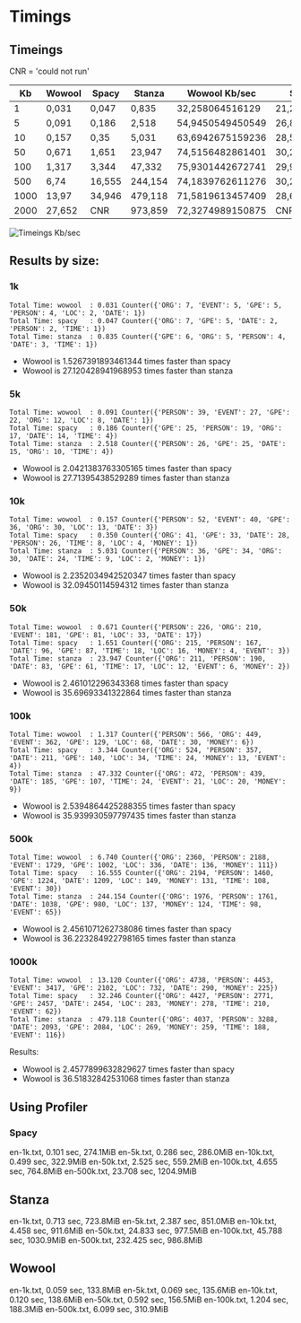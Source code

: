 # Timings


## Timeings


CNR = 'could not run'

| Kb    | Wowool | Spacy  | Stanza  | Wowool Kb/sec    | Spacy Kb/sec    | Stanza Kb/sec   |
|-------|--------|--------|---------|------------------|------------------|------------------|
| 1     | 0,031  | 0,047  | 0,835   | 32,258064516129  | 21,2765957446809 | 1,19760479041916 |
| 5     | 0,091  | 0,186  | 2,518   | 54,9450549450549 | 26,8817204301075 | 1,98570293884035 |
| 10    | 0,157  | 0,35   | 5,031   | 63,6942675159236 | 28,5714285714286 | 1,98767640628106 |
| 50    | 0,671  | 1,651  | 23,947  | 74,5156482861401 | 30,2846759539673 | 2,08794421013071 |
| 100   | 1,317  | 3,344  | 47,332  | 75,9301442672741 | 29,9043062200957 | 2,11273557001606 |
| 500   | 6,74   | 16,555 | 244,154 | 74,1839762611276 | 30,2023557837511 | 2,0478878085143  |
| 1000  | 13,97  | 34,946 | 479,118 | 71,5819613457409 | 28,6155783208379 | 2,08716850546212 |
| 2000  | 27,652 | CNR    | 973,859 | 72,3274989150875  | CNR             | 2,05368538977408 |


![Timeings Kb/sec](../img/speed-graph.png)


## Results by size:

### 1k

    Total Time: wowool  : 0.031 Counter({'ORG': 7, 'EVENT': 5, 'GPE': 5, 'PERSON': 4, 'LOC': 2, 'DATE': 1})
    Total Time: spacy   : 0.047 Counter({'ORG': 7, 'GPE': 5, 'DATE': 2, 'PERSON': 2, 'TIME': 1})
    Total Time: stanza  : 0.835 Counter({'GPE': 6, 'ORG': 5, 'PERSON': 4, 'DATE': 3, 'TIME': 1})

* Wowool is 1.5267391893461344 times faster than spacy
* Wowool is 27.120428941968953 times faster than stanza

### 5k

    Total Time: wowool  : 0.091 Counter({'PERSON': 39, 'EVENT': 27, 'GPE': 22, 'ORG': 12, 'LOC': 8, 'DATE': 1})
    Total Time: spacy   : 0.186 Counter({'GPE': 25, 'PERSON': 19, 'ORG': 17, 'DATE': 14, 'TIME': 4})
    Total Time: stanza  : 2.518 Counter({'PERSON': 26, 'GPE': 25, 'DATE': 15, 'ORG': 10, 'TIME': 4})

* Wowool is 2.0421383763305165 times faster than spacy
* Wowool is 27.71395438529289 times faster than stanza

### 10k

    Total Time: wowool  : 0.157 Counter({'PERSON': 52, 'EVENT': 40, 'GPE': 36, 'ORG': 30, 'LOC': 13, 'DATE': 3})
    Total Time: spacy   : 0.350 Counter({'ORG': 41, 'GPE': 33, 'DATE': 28, 'PERSON': 26, 'TIME': 8, 'LOC': 4, 'MONEY': 1})
    Total Time: stanza  : 5.031 Counter({'PERSON': 36, 'GPE': 34, 'ORG': 30, 'DATE': 24, 'TIME': 9, 'LOC': 2, 'MONEY': 1})

* Wowool is 2.2352034942520347 times faster than spacy
* Wowool is 32.09450114594312 times faster than stanza

### 50k

    Total Time: wowool  : 0.671 Counter({'PERSON': 226, 'ORG': 210, 'EVENT': 181, 'GPE': 81, 'LOC': 33, 'DATE': 17})
    Total Time: spacy   : 1.651 Counter({'ORG': 215, 'PERSON': 167, 'DATE': 96, 'GPE': 87, 'TIME': 18, 'LOC': 16, 'MONEY': 4, 'EVENT': 3})
    Total Time: stanza  : 23.947 Counter({'ORG': 211, 'PERSON': 190, 'DATE': 83, 'GPE': 61, 'TIME': 17, 'LOC': 12, 'EVENT': 6, 'MONEY': 2})

* Wowool is 2.461012296343368 times faster than spacy
* Wowool is 35.69693341322864 times faster than stanza

### 100k

    Total Time: wowool  : 1.317 Counter({'PERSON': 566, 'ORG': 449, 'EVENT': 362, 'GPE': 129, 'LOC': 68, 'DATE': 30, 'MONEY': 6})
    Total Time: spacy   : 3.344 Counter({'ORG': 524, 'PERSON': 357, 'DATE': 211, 'GPE': 140, 'LOC': 34, 'TIME': 24, 'MONEY': 13, 'EVENT': 4})
    Total Time: stanza  : 47.332 Counter({'ORG': 472, 'PERSON': 439, 'DATE': 185, 'GPE': 107, 'TIME': 24, 'EVENT': 21, 'LOC': 20, 'MONEY': 9})

* Wowool is 2.5394864425288355 times faster than spacy
* Wowool is 35.939930597797435 times faster than stanza

### 500k

    Total Time: wowool  : 6.740 Counter({'ORG': 2360, 'PERSON': 2188, 'EVENT': 1729, 'GPE': 1002, 'LOC': 336, 'DATE': 136, 'MONEY': 111})
    Total Time: spacy   : 16.555 Counter({'ORG': 2194, 'PERSON': 1460, 'GPE': 1224, 'DATE': 1209, 'LOC': 149, 'MONEY': 131, 'TIME': 108, 'EVENT': 30})
    Total Time: stanza  : 244.154 Counter({'ORG': 1976, 'PERSON': 1761, 'DATE': 1038, 'GPE': 980, 'LOC': 137, 'MONEY': 124, 'TIME': 98, 'EVENT': 65})

* Wowool is 2.4561071262738086 times faster than spacy
* Wowool is 36.223284922798165 times faster than stanza

### 1000k

    Total Time: wowool  : 13.120 Counter({'ORG': 4738, 'PERSON': 4453, 'EVENT': 3417, 'GPE': 2102, 'LOC': 732, 'DATE': 290, 'MONEY': 225})
    Total Time: spacy   : 32.246 Counter({'ORG': 4427, 'PERSON': 2771, 'GPE': 2457, 'DATE': 2454, 'LOC': 283, 'MONEY': 278, 'TIME': 210, 'EVENT': 62})
    Total Time: stanza  : 479.118 Counter({'ORG': 4037, 'PERSON': 3288, 'DATE': 2093, 'GPE': 2084, 'LOC': 269, 'MONEY': 259, 'TIME': 188, 'EVENT': 116})


Results:

* Wowool is 2.4577899632829627 times faster than spacy
* Wowool is 36.51832842531068 times faster than stanza



## Using Profiler

### Spacy

en-1k.txt, 0.101 sec, 274.1MiB
en-5k.txt, 0.286 sec, 286.0MiB
en-10k.txt, 0.499 sec, 322.9MiB
en-50k.txt, 2.525 sec, 559.2MiB
en-100k.txt, 4.655 sec, 764.8MiB
en-500k.txt, 23.708 sec, 1204.9MiB

## Stanza

en-1k.txt, 0.713 sec, 723.8MiB
en-5k.txt, 2.387 sec, 851.0MiB
en-10k.txt, 4.458 sec, 911.6MiB
en-50k.txt, 24.833 sec, 977.5MiB
en-100k.txt, 45.788 sec, 1030.9MiB
en-500k.txt, 232.425 sec, 986.8MiB

## Wowool
en-1k.txt, 0.059 sec, 133.8MiB
en-5k.txt, 0.069 sec, 135.6MiB
en-10k.txt, 0.120 sec, 138.6MiB
en-50k.txt, 0.592 sec, 156.5MiB
en-100k.txt, 1.204 sec, 188.3MiB
en-500k.txt, 6.099 sec, 310.9MiB
